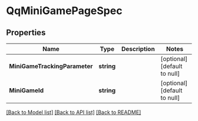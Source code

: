 # QqMiniGamePageSpec

## Properties
Name | Type | Description | Notes
------------ | ------------- | ------------- | -------------
**MiniGameTrackingParameter** | **string** |  | [optional] [default to null]
**MiniGameId** | **string** |  | [optional] [default to null]

[[Back to Model list]](../README.md#documentation-for-models) [[Back to API list]](../README.md#documentation-for-api-endpoints) [[Back to README]](../README.md)


